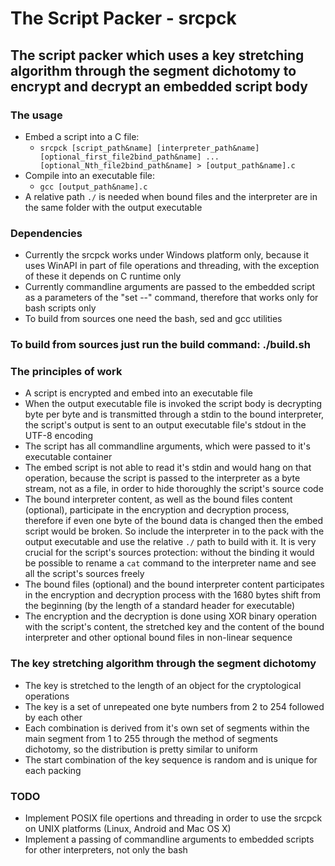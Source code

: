 # The Script Packer - srcpck

## The script packer which uses a key stretching algorithm through the segment dichotomy to encrypt and decrypt an embedded script body

### The usage

- Embed a script into a C file:
  - `srcpck [script_path&name] [interpreter_path&name] [optional_first_file2bind_path&name] ... [optional_Nth_file2bind_path&name] > [output_path&name].c`
- Compile into an executable file:
  - `gcc [output_path&name].c`
- A relative path `./` is needed when bound files and the interpreter are in the same folder with the output executable

### Dependencies

- Currently the srcpck works under Windows platform only, because it uses WinAPI in part of file operations and threading, with the exception of these it depends on C runtime only
- Currently commandline arguments are passed to the embedded script as a parameters of the "set --" command, therefore that works only for bash scripts only
- To build from sources one need the bash, sed and gcc utilities

### To build from sources just run the build command: ./build.sh

### The principles of work

- A script is encrypted and embed into an executable file
- When the output executable file is invoked the script body is decrypting byte per byte and is transmitted through a stdin to the bound interpreter, the script's output is sent to an output executable file's stdout in the UTF-8 encoding
- The script has all commandline arguments, which were passed to it's executable container
- The embed script is not able to read it's stdin and would hang on that operation, because the script is passed to the interpreter as a byte stream, not as a file, in order to hide thoroughly the script's source code
- The bound interpreter content, as well as the bound files content (optional), participate in the encryption and decryption process, therefore if even one byte of the bound data is changed then the embed script would be broken. So include the interpreter in to the pack with the output executable and use the relative `./` path to build with it. It is very crucial for the script's sources protection: without the binding it would be possible to rename a `cat` command to the interpreter name and see all the script's sources freely
- The bound files (optional) and the bound interpreter content participates in the encryption and decryption process with the 1680 bytes shift from the beginning (by the length of a standard header for executable)
- The encryption and the decryption is done using XOR binary operation with the script's content, the stretched key and the content of the bound interpreter and other optional bound files in non-linear sequence

### The key stretching algorithm through the segment dichotomy

- The key is stretched to the length of an object for the cryptological operations
- The key is a set of unrepeated one byte numbers from 2 to 254 followed by each other
- Each combination is derived from it's own set of segments within the main segment from 1 to 255 through the method of segments dichotomy, so the distribution is pretty similar to uniform
- The start combination of the key sequence is random and is unique for each packing

### TODO

- Implement POSIX file opertions and threading in order to use the srcpck on UNIX platforms (Linux, Android and Mac OS X)
- Implement a passing of commandline arguments to embedded scripts for other interpreters, not only the bash
